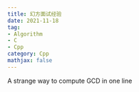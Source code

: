 ```yaml
---
title: 幻方面试经验
date: 2021-11-18
tag: 
- Algorithm
- C
- Cpp
category: Cpp
mathjax: false
---
```

A strange way to compute GCD in one line
<!--more-->